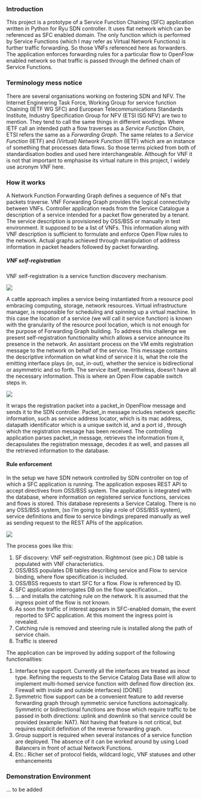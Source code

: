 

### Introduction
This project is a prototype of a Service Function Chaining (SFC) application written in Python for Ryu SDN controller. It uses flat network which can be referenced as SFC enabled domain.
The only function which is performed by Service Functions (which I may refer as Virtual Network Functions) is further traffic forwarding. So those VNFs referenced here as forwarders.   
The application enforces forwarding rules for a particular flow to OpenFlow enabled network  so that traffic  is passed through the defined chain of Service Functions.  

### Terminology mess notice
There are several organisations working on fostering SDN and NFV. The Internet Engineering Task Force, Working Group for service function Chaining (IETF WG SFC) and European Telecommunications Standards Institute, Industry Specification Group for NFV (ETSI ISG NFV) are two to mention.
They tend to call the same things in different wordings.
Where IETF call an intended path a flow traverses as a _Service Function Chain_, ETSI refers the same as a _Forwarding Graph_. The same relates to a _Service Function_ (IETF) and _(Virtual) Network Function_ (IETF) which are an instance of something that processes data flows. 
So those terms picked from both of standardisation bodies and used here interchangeable. Although for VNF it is not that important to emphasise its virtual nature in this project, I widely use acronym _VNF_ here.

### How it works

A Network Function Forwarding Graph defines a sequence of NFs that packets traverse. VNF Forwarding Graph provides the logical connectivity between VNFs.
Controller application reads from the Service Catalogue a description of a service intended for a packet flow generated by a tenant. The service description is provisioned by OSS/BSS or manually in test environment. It supposed to be a list of VNFs. This information along with VNF description is sufficient to formulate and enforce Open Flow rules to the network. Actual graphs achieved through manipulation of address information in packet headers followed by packet forwarding. 

##### VNF self-registration

VNF self-registration is a service function discovery mechanism. 

![]( https://lh4.googleusercontent.com/WKfVjFYaiaRi1WRUghvPFyNtV5jWvZk4jofEvB-1S0XL0ePCPl9CfMq1tc9R89m-1J3zICcSjEwEg8o=w1922-h920 )

A cattle approach implies a service being instantiated from a resource pool embracing computing, storage, network resources. Virtual infrastructure manager,  is responsible for scheduling and spinning up a virtual machine. In this case the location of a service (we will call it service function) is known with the granularity of the resource pool location, which is not enough for the purpose of Forwarding Graph building. To address this challenge we present self-registration functionality which allows a service announce its presence in the network. An assistant process on the VM emits registration message to the network on behalf of the service. This message contains the descriptive information on what kind of service it is, what the role the emitting interface plays (in, out, in-out), whether the service is bidirectional or asymmetric and so forth. The service itself, nevertheless, doesn’t have all the necessary information.  This is where an Open Flow capable switch steps in.

![]( https://lh6.googleusercontent.com/ncAQBNclksWgZSX2I_GO7tnAp4a9pdWX9xp8FaLoplvHlTYy2zr--GPtx_1G4Ck8ks2cWVw_jhKUqU0=w1922-h920-rw )

It wraps the registration packet into a packet_in OpenFlow  message and sends it to the SDN controller. Packet_in message includes network specific information, such as service address locator, which is its mac address, datapath identificator which is a unique switch id, and a port id , through which the  registration message has been received. The controlling application parses packet_in message, retrieves the information from it, decapsulates the registration message, decodes it as well, and passes all the retrieved information to the database.  


#### Rule enforcement

In the setup we have SDN network controlled by SDN controller on top of which a SFC application is running. The application exposes REST API to accept directives from OSS/BSS system. The application is integrated with the database, where information on registered service functions, services and flows is stored. This database represents a Service Catalog. There is no any OSS/BSS system, (so I’m going to play a role of OSS/BSS system), service definitions and flow to service bindings prepared manually as well as sending request to the REST APIs of the application.

![]( https://lh3.googleusercontent.com/6rztbbP7wcWmmit3IhDZAVaxvhxSpn_VbyaX1-5rAJGYCjIQRQ3_U5ICc9Ntunkktv2sCkmvezYTGlU=w1922-h920-rw )

The process goes like this:  
1.	SF discovery: VNF self-registration. Rightmost (see pic.) DB table  is populated with VNF characteristics. 
2.	OSS/BSS populates DB tables describing service and Flow to service binding, where flow specification is included.
3.	OSS/BSS requests to start SFC for a flow. Flow is referenced by ID.
4.	SFC application interrogates DB on the flow specification...
5.	... and installs the catching rule on the network. It is assumed that the ingress point of the flow is not known. 
6.	As soon the traffic of interest appears in SFC-enabled domain, the event reported to SFC application. At this moment the ingress point is revealed.
7.	Catching rule is removed and steering rule is installed along the path of service chain.
8.	Traffic is steered 


The application can be improved by adding support of the following functionalities:
1.	Interface type support. Currently all the interfaces are treated as inout type. Refining the requests to the Service Catalog Data Base will allow to implement multi-homed service function with defined flow direction (ex. Firewall with inside and outside interfaces) [DONE]
2.	Symmetric flow support can be a convenient feature to add reverse forwarding graph through symmetric service functions automagically. Symmetric or bidirectional functions are those which require traffic to be passed in both directions: uplink and downlink so that service could be provided (example: NAT). Not having that feature is not critical, but requires explicit definition of the reverse forwarding graph.
3.	Group support is required when several instances of a service function are deployed. The absence of it can be worked around by using Load Balancers in front of actual Network Functions. 
4.	Etc.: Richer set of protocol fields,  wildcard logic, VNF statuses and other enhancements

### Demonstration Environment
... to be added
